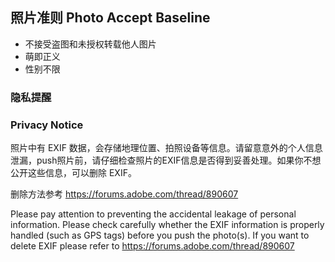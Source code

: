 ## 照片准则 Photo Accept Baseline

- 不接受盗图和未授权转载他人图片
- 萌即正义
- 性别不限

### 隐私提醒

### Privacy Notice

照片中有 EXIF 数据，会存储地理位置、拍照设备等信息。请留意意外的个人信息泄漏，push照片前，请仔细检查照片的EXIF信息是否得到妥善处理。如果你不想公开这些信息，可以删除 EXIF。 

删除方法参考 https://forums.adobe.com/thread/890607 

Please pay attention to preventing the accidental leakage of personal information. Please check carefully whether the EXIF information is properly handled (such as GPS tags) before you push the photo(s). If you want to delete EXIF please refer to https://forums.adobe.com/thread/890607 
